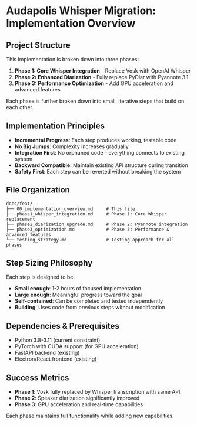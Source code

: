 # Audapolis Whisper Migration: Implementation Overview

## Project Structure

This implementation is broken down into three phases:

1. **Phase 1: Core Whisper Integration** - Replace Vosk with OpenAI Whisper
2. **Phase 2: Enhanced Diarization** - Fully replace PyDiar with Pyannote 3.1
3. **Phase 3: Performance Optimization** - Add GPU acceleration and advanced features

Each phase is further broken down into small, iterative steps that build on each other.

## Implementation Principles

- **Incremental Progress**: Each step produces working, testable code
- **No Big Jumps**: Complexity increases gradually
- **Integration First**: No orphaned code - everything connects to existing system
- **Backward Compatible**: Maintain existing API structure during transition
- **Safety First**: Each step can be reverted without breaking the system

## File Organization

```
docs/feat/
├── 00_implementation_overview.md     # This file
├── phase1_whisper_integration.md     # Phase 1: Core Whisper replacement
├── phase2_diarization_upgrade.md     # Phase 2: Pyannote integration  
├── phase3_optimization.md            # Phase 3: Performance & advanced features
└── testing_strategy.md               # Testing approach for all phases
```

## Step Sizing Philosophy

Each step is designed to be:
- **Small enough**: 1-2 hours of focused implementation
- **Large enough**: Meaningful progress toward the goal
- **Self-contained**: Can be completed and tested independently
- **Building**: Uses code from previous steps without modification

## Dependencies & Prerequisites

- Python 3.8-3.11 (current constraint)
- PyTorch with CUDA support (for GPU acceleration)
- FastAPI backend (existing)
- Electron/React frontend (existing)

## Success Metrics

- **Phase 1**: Vosk fully replaced by Whisper transcription with same API
- **Phase 2**: Speaker diarization significantly improved
- **Phase 3**: GPU acceleration and real-time capabilities

Each phase maintains full functionality while adding new capabilities.
